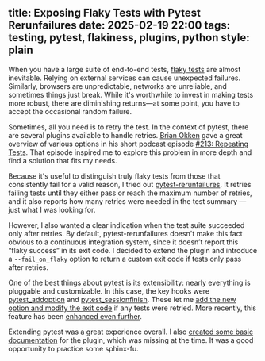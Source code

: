 title: Exposing Flaky Tests with Pytest Rerunfailures
date: 2025-02-19 22:00
tags: testing, pytest, flakiness, plugins, python
style: plain
---

When you have a large suite of end-to-end
tests, [flaky tests](https://docs.pytest.org/en/stable/explanation/flaky.html)
are almost inevitable. Relying on external services can cause unexpected
failures. Similarly, browsers are unpredictable, networks are unreliable, and
sometimes things just break. While it's worthwhile to invest in making tests
more robust, there are diminishing returns—at some point, you have to accept the
occasional random failure.

Sometimes, all you need is to retry the test. In the context of pytest, there
are several plugins available to handle
retries. [Brian Okken](https://testandcode.com/) gave a great overview of
various options in his short podcast
episode [#213: Repeating Tests](https://testandcode.com/213). That episode
inspired me to explore this problem in more depth and find a solution that fits
my needs.

Because it's useful to distinguish truly flaky tests from those that
consistently fail for a valid reason, I tried
out [pytest-rerunfailures](https://pypi.org/project/pytest-rerunfailures/). It
retries failing tests until they either pass or reach the maximum number of
retries, and it also reports how many retries were needed in the test
summary — just what I was looking for.

However, I also wanted a clear indication when the test suite succeeded only
after retries. By default, pytest-rerunfailures doesn't make this fact obvious
to a continuous integration system, since it doesn’t report this “flaky success”
in its exit code. I decided to extend the plugin and introduce a
`--fail_on_flaky` option to return a custom exit code if tests only pass after
retries.

One of the best things about pytest is its extensibility: nearly everything is
pluggable and customizable. In this case, the key hooks
were [pytest_addoption](https://docs.pytest.org/en/stable/reference/reference.html#pytest.hookspec.pytest_addoption)
and [pytest_sessionfinish](https://docs.pytest.org/en/stable/reference/reference.html#pytest.hookspec.pytest_sessionfinish).
These let
me [add the new option and modify the exit code](https://github.com/pytest-dev/pytest-rerunfailures/pull/276)
if any tests were retried. More recently, this feature has
been [enhanced even further](https://github.com/pytest-dev/pytest-rerunfailures/pull/288).

Extending pytest was a great experience overall. I also [created some basic
documentation](https://github.com/pytest-dev/pytest-rerunfailures/pull/283) for
the plugin, which was missing at the time. It was a good opportunity to practice
some sphinx-fu.
